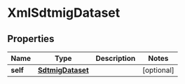 

# XmlSdtmigDataset

## Properties

Name | Type | Description | Notes
------------ | ------------- | ------------- | -------------
**self** | [**SdtmigDataset**](SdtmigDataset.md) |  |  [optional]




